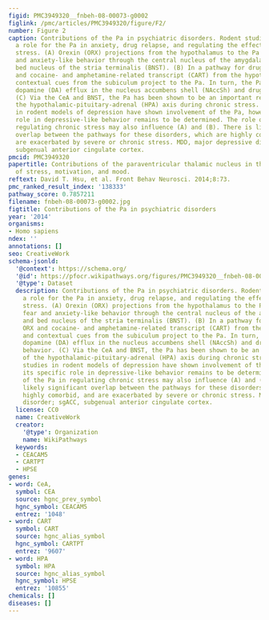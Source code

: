 ```yaml
---
figid: PMC3949320__fnbeh-08-00073-g0002
figlink: /pmc/articles/PMC3949320/figure/F2/
number: Figure 2
caption: Contributions of the Pa in psychiatric disorders. Rodent studies suggest
  a role for the Pa in anxiety, drug relapse, and regulating the effects of chronic
  stress. (A) Orexin (ORX) projections from the hypothalamus to the Pa regulate fear
  and anxiety-like behavior through the central nucleus of the amygdala (CeA), and
  bed nucleus of the stria terminalis (BNST). (B) In a pathway for drug relapse, ORX
  and cocaine- and amphetamine-related transcript (CART) from the hypothalamus, and
  contextual cues from the subiculum project to the Pa. In turn, the Pa regulates
  dopamine (DA) efflux in the nucleus accumbens shell (NAccSh) and drug-seeking behavior.
  (C) Via the CeA and BNST, the Pa has been shown to be an important regulator of
  the hypothalamic-pituitary-adrenal (HPA) axis during chronic stress. A few studies
  in rodent models of depression have shown involvement of the Pa, however its specific
  role in depressive-like behavior remains to be determined. The role of the Pa in
  regulating chronic stress may also influence (A) and (B). There is likely significant
  overlap between the pathways for these disorders, which are highly comorbid, and
  are exacerbated by severe or chronic stress. MDD, major depressive disorder; sgACC,
  subgenual anterior cingulate cortex.
pmcid: PMC3949320
papertitle: Contributions of the paraventricular thalamic nucleus in the regulation
  of stress, motivation, and mood.
reftext: David T. Hsu, et al. Front Behav Neurosci. 2014;8:73.
pmc_ranked_result_index: '138333'
pathway_score: 0.7857211
filename: fnbeh-08-00073-g0002.jpg
figtitle: Contributions of the Pa in psychiatric disorders
year: '2014'
organisms:
- Homo sapiens
ndex: ''
annotations: []
seo: CreativeWork
schema-jsonld:
  '@context': https://schema.org/
  '@id': https://pfocr.wikipathways.org/figures/PMC3949320__fnbeh-08-00073-g0002.html
  '@type': Dataset
  description: Contributions of the Pa in psychiatric disorders. Rodent studies suggest
    a role for the Pa in anxiety, drug relapse, and regulating the effects of chronic
    stress. (A) Orexin (ORX) projections from the hypothalamus to the Pa regulate
    fear and anxiety-like behavior through the central nucleus of the amygdala (CeA),
    and bed nucleus of the stria terminalis (BNST). (B) In a pathway for drug relapse,
    ORX and cocaine- and amphetamine-related transcript (CART) from the hypothalamus,
    and contextual cues from the subiculum project to the Pa. In turn, the Pa regulates
    dopamine (DA) efflux in the nucleus accumbens shell (NAccSh) and drug-seeking
    behavior. (C) Via the CeA and BNST, the Pa has been shown to be an important regulator
    of the hypothalamic-pituitary-adrenal (HPA) axis during chronic stress. A few
    studies in rodent models of depression have shown involvement of the Pa, however
    its specific role in depressive-like behavior remains to be determined. The role
    of the Pa in regulating chronic stress may also influence (A) and (B). There is
    likely significant overlap between the pathways for these disorders, which are
    highly comorbid, and are exacerbated by severe or chronic stress. MDD, major depressive
    disorder; sgACC, subgenual anterior cingulate cortex.
  license: CC0
  name: CreativeWork
  creator:
    '@type': Organization
    name: WikiPathways
  keywords:
  - CEACAM5
  - CARTPT
  - HPSE
genes:
- word: CeA,
  symbol: CEA
  source: hgnc_prev_symbol
  hgnc_symbol: CEACAM5
  entrez: '1048'
- word: CART
  symbol: CART
  source: hgnc_alias_symbol
  hgnc_symbol: CARTPT
  entrez: '9607'
- word: HPA
  symbol: HPA
  source: hgnc_alias_symbol
  hgnc_symbol: HPSE
  entrez: '10855'
chemicals: []
diseases: []
---
```


